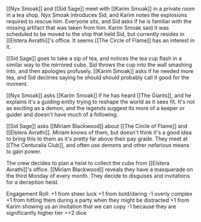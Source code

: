 [[Nyx Smoak]] and [[Sid Sage]] meet with [[Karim Smoak]] in a private room in a tea shop. Nyx Smoak introduces Sid, and Karim notes the explosions required to rescue him. Everyone sits, and Sid asks if he is familiar with the missing artifact that was taken from him. Karim Smoak said it was scheduled to be moved to the ship that held Sid, but currently resides in [[Elstera Avrathi]]'s office. It seems [[The Circle of Flame]] has an interest in it.

[[Sid Sage]] goes to take a sip of tea, and notices the tea cup flash in a similar way to the mirrored cube. Sid throws the cup into the wall smashing into, and then apologies profusely. [[Karim Smoak]] asks if he needed more tea, and Sid declines saying he should should probably call it good for the moment.

[[Nyx Smoak]] asks [[Karim Smoak]] if he has heard [[The Giants]], and he explains it's a guiding entity trying to reshape the world as it sees fit. It's not as exciting as a demon, and the legends suggest its more of a keeper or guider and doesn't have much of a following.

[[Sid Sage]] asks [[Miriam Blackwood]] about [[The Circle of Flame]] and [[Elstera Avrathi]]. Miriam knows of them, but doesn't think it's a good idea to bring this to them as it's pretty far above their pay grade. They meet at [[The Centuralia Club]], and often use demons and other nefarious means to gain power.

The crew decides to plan a heist to collect the cube from [[Elstera Avrathi]]'s office. [[Miriam Blackwood]] reveals they have a masquerade on the third Monday of every month. They decide to disguises and invitations for a deception heist.

Engagement Roll:
+1 from sheer luck
+1 from bold/daring
-1 overly complex
+1 from hitting them during a party when they might be distracted
+1 from Karim showing us an invitation that we can copy
-1 because they are significantly higher tier
=+2 dice

